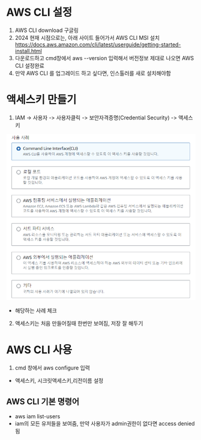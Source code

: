 # AWS CLI 설정

1. AWS CLI download 구글링
2. 2024 현재 시점으로는, 아래 사이트 들어가서 AWS CLI MSI 설치
   https://docs.aws.amazon.com/cli/latest/userguide/getting-started-install.html
3. 다운로드하고 cmd창에서 aws --version 입력해서 버전정보 제대로 나오면 AWS CLI 설정완료
4. 만약 AWS CLI 를 업그레이드 하고 싶다면, 인스톨러를 새로 설치해야함

# 액세스키 만들기

1.  IAM -> 사용자 -> 사용자클릭 -> 보안자격증명(Credential Security) -> 액세스키

![](image.png)

- 해당하는 사례 체크 <br>

2. 액세스키는 처음 만들어질때 한번만 보여짐, 저장 잘 해두기

# AWS CLI 사용

1. cmd 창에서 aws configure 입력

- 액세스키, 시크릿액세스키,리전이름 설정

## AWS CLI 기본 명령어

- aws iam list-users
- iam의 모든 유저들을 보여줌, 만약 사용자가 admin권한이 없다면 access denied 됨

